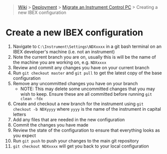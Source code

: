 > [Wiki](Home) > [Deployment](Deployment) > [Migrate an Instrument Control PC](Migrate-an-Instrument-Control-PC) > Creating a new IBEX configuration

# Create a new IBEX configuration

1. Navigate to `C:\Instrument\Settings\NDXxxxx` in a git bash terminal on an IBEX developer's machine (i.e. not an instrument)
1. Note the current branch you are on, usually this is will be the name of the machine you are working on, e.g. `NDXxxxx`
1. Review and commit any changes you have on your current branch
1. Run `git checkout master` and `git pull` to get the latest copy of the base configuration
1. Remove any uncommitted changes you have on your branch
    * NOTE: This may delete some uncommitted changes that you may wish to keep. Ensure these are all committed before running  `git clean -fdx`
1. Create and checkout a new branch for the instrument using `git checkout -b NDXyyyy` where `yyyy` is the name of the instrument in capital letters
1. Add any files that are needed in the new configuration
1. Commit the changes you have made
1. Review the state of the configuration to ensure that everything looks as you expect
1. Run `git push` to push your changes to the main git repository
1. `git checkout NDXxxxx` will get you back to your local configuration